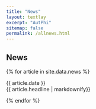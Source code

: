 ```yaml
---
title: "News"
layout: textlay
excerpt: "AutPhi"
sitemap: false
permalink: /allnews.html
---
```


## News

{% for article in site.data.news %}

{{ article.date }} <br>
{{ article.headline | markdownify}}

{% endfor %}
